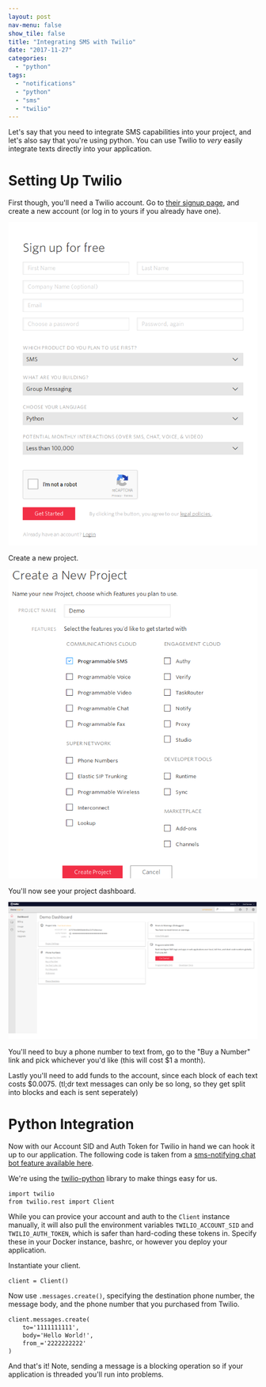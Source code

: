 ```yaml
---
layout: post
nav-menu: false
show_tile: false
title: "Integrating SMS with Twilio"
date: "2017-11-27"
categories: 
  - "python"
tags: 
  - "notifications"
  - "python"
  - "sms"
  - "twilio"
---
```


Let's say that you need to integrate SMS capabilities into your project, and let's also say that you're using python. You can use Twilio to _very_ easily integrate texts directly into your application.

# Setting Up Twilio

First though, you'll need a Twilio account. Go to [their signup page](https://www.twilio.com/try-twilio), and create a new account (or log in to yours if you already have one).

![](images/twilio.png)

Create a new project.

![](images/Screenshot-2017-11-27-Twilio-Console-Projects-Create.png)

You'll now see your project dashboard.

![](images/Screenshot-2017-11-27-Twilio-Cloud-Communications-Web-Service-API-for-building-Voice-and-SMS-Applications.png)

You'll need to buy a phone number to text from, go to the "Buy a Number" link and pick whichever you'd like (this will cost $1 a month).

Lastly you'll need to add funds to the account, since each block of each text costs $0.0075. (tl;dr text messages can only be so long, so they get split into blocks and each is sent seperately)

# Python Integration

Now with our Account SID and Auth Token for Twilio in hand we can hook it up to our application. The following code is taken from a [sms-notifying chat bot feature available here](https://github.com/TheDataLeek/fish/tree/master/cogs/notify).

We're using the [twilio-python](https://github.com/twilio/twilio-python) library to make things easy for us.

```
import twilio
from twilio.rest import Client
```

While you can provice your account and auth to the `Client` instance manually, it will also pull the environment variables `TWILIO_ACCOUNT_SID` and `TWILIO_AUTH_TOKEN`, which is safer than hard-coding these tokens in. Specify these in your Docker instance, bashrc, or however you deploy your application.

Instantiate your client.

```
client = Client()
```

Now use `.messages.create()`, specifying the destination phone number, the message body, and the phone number that you purchased from Twilio.

```
client.messages.create(
    to='1111111111',
    body='Hello World!',
    from_='2222222222'
)
```

And that's it! Note, sending a message is a blocking operation so if your application is threaded you'll run into problems.
